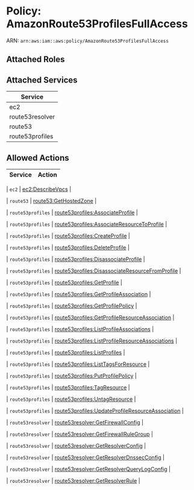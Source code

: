# Policy: AmazonRoute53ProfilesFullAccess

ARN: `arn:aws:iam::aws:policy/AmazonRoute53ProfilesFullAccess`

## Attached Roles

## Attached Services

| Service |
|---------|
| ec2 |
| route53resolver |
| route53 |
| route53profiles |

## Allowed Actions

| Service | Action |
|:-------:|--------|

| `ec2` | [ec2:DescribeVpcs](../actions.md#ec2:describevpcs) |

| `route53` | [route53:GetHostedZone](../actions.md#route53:gethostedzone) |

| `route53profiles` | [route53profiles:AssociateProfile](../actions.md#route53profiles:associateprofile) |

| `route53profiles` | [route53profiles:AssociateResourceToProfile](../actions.md#route53profiles:associateresourcetoprofile) |

| `route53profiles` | [route53profiles:CreateProfile](../actions.md#route53profiles:createprofile) |

| `route53profiles` | [route53profiles:DeleteProfile](../actions.md#route53profiles:deleteprofile) |

| `route53profiles` | [route53profiles:DisassociateProfile](../actions.md#route53profiles:disassociateprofile) |

| `route53profiles` | [route53profiles:DisassociateResourceFromProfile](../actions.md#route53profiles:disassociateresourcefromprofile) |

| `route53profiles` | [route53profiles:GetProfile](../actions.md#route53profiles:getprofile) |

| `route53profiles` | [route53profiles:GetProfileAssociation](../actions.md#route53profiles:getprofileassociation) |

| `route53profiles` | [route53profiles:GetProfilePolicy](../actions.md#route53profiles:getprofilepolicy) |

| `route53profiles` | [route53profiles:GetProfileResourceAssociation](../actions.md#route53profiles:getprofileresourceassociation) |

| `route53profiles` | [route53profiles:ListProfileAssociations](../actions.md#route53profiles:listprofileassociations) |

| `route53profiles` | [route53profiles:ListProfileResourceAssociations](../actions.md#route53profiles:listprofileresourceassociations) |

| `route53profiles` | [route53profiles:ListProfiles](../actions.md#route53profiles:listprofiles) |

| `route53profiles` | [route53profiles:ListTagsForResource](../actions.md#route53profiles:listtagsforresource) |

| `route53profiles` | [route53profiles:PutProfilePolicy](../actions.md#route53profiles:putprofilepolicy) |

| `route53profiles` | [route53profiles:TagResource](../actions.md#route53profiles:tagresource) |

| `route53profiles` | [route53profiles:UntagResource](../actions.md#route53profiles:untagresource) |

| `route53profiles` | [route53profiles:UpdateProfileResourceAssociation](../actions.md#route53profiles:updateprofileresourceassociation) |

| `route53resolver` | [route53resolver:GetFirewallConfig](../actions.md#route53resolver:getfirewallconfig) |

| `route53resolver` | [route53resolver:GetFirewallRuleGroup](../actions.md#route53resolver:getfirewallrulegroup) |

| `route53resolver` | [route53resolver:GetResolverConfig](../actions.md#route53resolver:getresolverconfig) |

| `route53resolver` | [route53resolver:GetResolverDnssecConfig](../actions.md#route53resolver:getresolverdnssecconfig) |

| `route53resolver` | [route53resolver:GetResolverQueryLogConfig](../actions.md#route53resolver:getresolverquerylogconfig) |

| `route53resolver` | [route53resolver:GetResolverRule](../actions.md#route53resolver:getresolverrule) |
